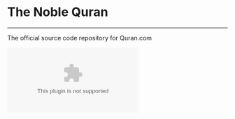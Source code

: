 # The Noble Quran
_________________________________________________________________________________________________________________________________________________

The official source code repository for Quran.com

![Join Quran.com community](www.google.com)
